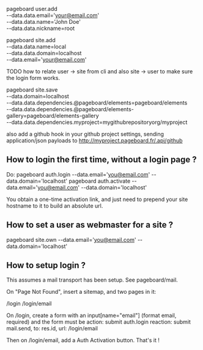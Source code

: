 pageboard user.add \
--data.data.email='your@email.com' \
--data.data.name='John Doe' \
--data.data.nickname=root

pageboard site.add \
--data.data.name=local \
--data.data.domain=localhost \
--data.email='your@email.com'

TODO how to relate user -> site from cli
and also site -> user to make sure the login form works.

pageboard site.save \
--data.domain=localhost \
--data.data.dependencies.@pageboard/elements=pageboard/elements \
--data.data.dependencies.@pageboard/elements-gallery=pageboard/elements-gallery \
--data.data.dependencies.myproject=mygithubrepositoryorg/myproject

also add a github hook in your github project settings, sending application/json payloads to
http://myproject.pageboard.fr/.api/github

How to login the first time, without a login page ?
---------------------------------------------------

Do:
pageboard auth.login --data.email='you@email.com' --data.domain='localhost'
pageboard auth.activate --data.email='you@email.com' --data.domain='localhost'

You obtain a one-time activation link, and just need to prepend your site
hostname to it to build an absolute url.


How to set a user as webmaster for a site ?
-------------------------------------------

pageboard site.own --data.email='you@email.com' --data.domain='localhost'


How to setup login ?
--------------------

This assumes a mail transport has been setup. See pageboard/mail.

On "Page Not Found", insert a sitemap, and two pages in it:

/login
/login/email

On /login, create a form with an input[name="email"] (format email, required)
and the form must be
action: submit auth.login
reaction: submit mail.send, to: res.id, url: /login/email

Then on /login/email, add a Auth Activation button.
That's it !

